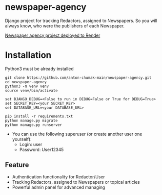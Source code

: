 # newspaper-agency

Django project for tracking Redactors, assigned to Newspapers.
So you will always know, who were the publishers of each Newspaper.


[Newspaper agency project deployed to Render](https://newspaper-agency-de9j.onrender.com)

# Installation

Python3 must be already installed

```shell
git clone https://github.com/anton-chumak-main/newspaper-agency.git
cd newspaper-agency
python3 -m venv venv
source venv/bin/activate

set DJANGO_DEBUG=<False to run in DEBUG=False or True for DEBUG=True>
set SECRET_KEY=<your SECRET_KEY>
set DATABASE_URL=<your DATABASE_URL>

pip install -r requirements.txt
python manage.py migrate
python manage.py runserver
```
 - You can use the following superuser (or create another user one yourself):
    - Login: user
    - Password: User12345

## Feature

* Authentication functionality for Redactor/User
* Tracking Redactors, assigned to Newspapers or topical articles
* Powerful admin panel for advanced managing
